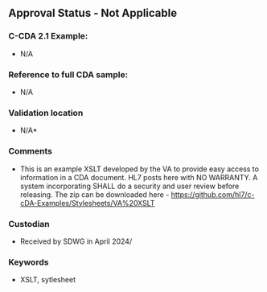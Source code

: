 ## Approval Status - Not Applicable


### C-CDA 2.1 Example:
* N/A

### Reference to full CDA sample:
* N/A


### Validation location
* N/A* 


### Comments

* This is an example XSLT developed by the VA to provide easy access to information in a CDA document. HL7 posts here with NO WARRANTY. A system incorporating SHALL do a security and user review before releasing. The zip can be downloaded here - https://github.com/hl7/c-cDA-Examples/Stylesheets/VA%20XSLT

### Custodian

* Received by SDWG in April 2024/

### Keywords

* XSLT, sytlesheet



